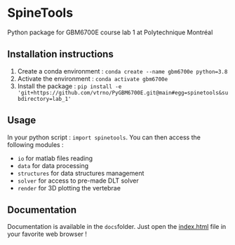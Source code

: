# SpineTools

Python package for GBM6700E course lab 1 at Polytechnique Montréal

## Installation instructions

1. Create a conda environment : `conda create --name gbm6700e python=3.8`
2. Activate the environment : `conda activate gbm6700e`
3. Install the package : `pip install -e 'git+https://github.com/vtrno/PyGBM6700E.git@main#egg=spinetools&subdirectory=lab_1'`

## Usage

In your python script : `import spinetools`. You can then access the following modules :

* `io` for matlab files reading
* `data` for data processing
* `structures` for data structures management
* `solver` for access to pre-made DLT solver  
* `render` for 3D plotting the vertebrae

## Documentation

Documentation is available in the `docs`folder. Just open the [index.html](docs/index.html) file in your favorite web browser !